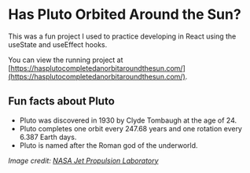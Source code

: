 # Has Pluto Orbited Around the Sun?

This was a fun project I used to practice developing in React using the useState and useEffect hooks.

You can view the running project at [https://hasplutocompletedanorbitaroundthesun.com/](https://hasplutocompletedanorbitaroundthesun.com/).

## Fun facts about Pluto

- Pluto was discovered in 1930 by Clyde Tombaugh at the age of 24.
- Pluto completes one orbit every 247.68 years and one rotation every 6.387 Earth days.
- Pluto is named after the Roman god of the underworld.

_Image credit: [NASA Jet Propulsion Laboratory](https://www.jpl.nasa.gov/images/pluto-in-true-color)_
